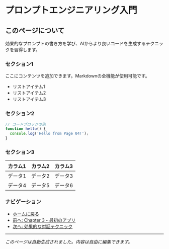 # プロンプトエンジニアリング入門

## このページについて

効果的なプロンプトの書き方を学び、AIからより良いコードを生成するテクニックを習得します。

### セクション1

ここにコンテンツを追加できます。Markdownの全機能が使用可能です。

- リストアイテム1
- リストアイテム2
- リストアイテム3

### セクション2

```javascript
// コードブロックの例
function hello() {
  console.log('Hello from Page 04!');
}
```

### セクション3

| カラム1 | カラム2 | カラム3 |
|--------|--------|--------|
| データ1 | データ2 | データ3 |
| データ4 | データ5 | データ6 |

### ナビゲーション

- [ホームに戻る](/)
- [前へ: Chapter 3 - 最初のアプリ](/docs/beginner/chapter03)
- [次へ: 効果的な対話テクニック](/docs/intermediate/dialogue-techniques)

---

*このページは自動生成されました。内容は自由に編集できます。*
